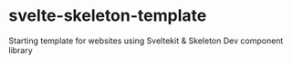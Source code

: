 # svelte-skeleton-template
Starting template for websites using Sveltekit &amp; Skeleton Dev component library

